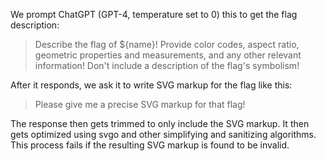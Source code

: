 We prompt ChatGPT (GPT-4, temperature set to 0) this to get the flag description:

> Describe the flag of ${name}! Provide color codes, aspect ratio, geometric properties and measurements, and any other relevant information! Don't include a description of the flag's symbolism!

After it responds, we ask it to write SVG markup for the flag like this:

> Please give me a precise SVG markup for that flag!

The response then gets trimmed to only include the SVG markup. It then gets optimized using svgo and other simplifying and sanitizing algorithms. This process fails if the resulting SVG markup is found to be invalid.
